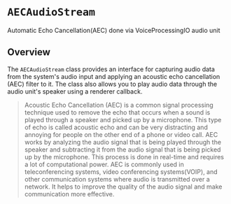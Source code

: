 # ``AECAudioStream``

Automatic Echo Cancellation(AEC) done via VoiceProcessingIO audio unit

## Overview

The ``AECAudioStream`` class provides an interface for capturing audio data from the system's audio input and applying an acoustic echo cancellation (AEC) filter to it. The class also allows you to play audio data through the audio unit's speaker using a renderer callback.

> Acoustic Echo Cancellation (AEC) is a common signal processing technique used to remove the echo that occurs when a sound is played through a speaker and picked up by a microphone. This type of echo is called acoustic echo and can be very distracting and annoying for people on the other end of a phone or video call.
> AEC works by analyzing the audio signal that is being played through the speaker and subtracting it from the audio signal that is being picked up by the microphone. This process is done in real-time and requires a lot of computational power.
> AEC is commonly used in teleconferencing systems, video conferencing systems(VOIP), and other communication systems where audio is transmitted over a network. It helps to improve the quality of the audio signal and make communication more effective.
